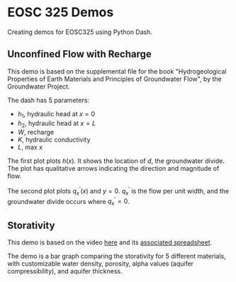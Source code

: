 # EOSC 325 Demos

Creating demos for EOSC325 using Python Dash. 

## Unconfined Flow with Recharge
This demo is based on the supplemental file for the book "Hydrogeological Properties of Earth Materials and Principles of Groundwater Flow", by the Groundwater Project.

The dash has 5 parameters:
- $h_1$, hydraulic head at $x=0$
- $h_2$, hydraulic head at $x=L$
- $W$, recharge
- $K$, hydraulic conductivity
- $L$, max $x$

The first plot plots $h(x)$. It shows the location of $d$, the groundwater divide. The plot has qualitative arrows indicating the direction and magnitude of flow.

The second plot plots $q^{\prime}_x(x)$ and $y=0$. $q^{\prime}_x$ is the flow per unit width, and the groundwater divide occurs where $q^{\prime}_x=0$.

## Storativity
This demo is based on the video [here](https://www.youtube.com/watch?v=SPunca56Vds&list=PLp1lK6n-xb5O8RnVhcfYvqy1kzU_5IfDF&index=7) and its [associated spreadsheet](https://drive.google.com/file/d/1WIMPJ2ZS_rEd54-sw0cIqxvwyjLahRv0/view).

The demo is a bar graph comparing the storativity for 5 different materials, with customizable water density, porosity, alpha values (aquifer compressibility), and aquifer thickness.